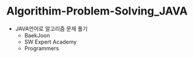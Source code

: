 # Algorithim-Problem-Solving_JAVA
* JAVA언어로 알고리즘 문제 풀기
  * BaekJoon 
  * SW Expert Academy
  * Programmers
